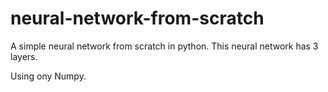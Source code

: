 # neural-network-from-scratch
A simple neural network from scratch in python. 
This neural network has 3 layers.

Using ony Numpy.
